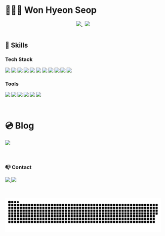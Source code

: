 # 🧑🏻‍💻 Won Hyeon Seop
<div align="center">



<!-- 프로필 정보 그리드 정렬 -->
<div align="center">

<!-- 첫 줄: Top Langs + Solved.ac -->
<span>
  <a href="https://github.com/jogilsang/jogilsang">
    <img height="150" src="https://github-readme-stats.vercel.app/api/top-langs/?username=Halo-329&langs_count=10&layout=compact&theme=dark" />
  </a>
  &nbsp;
  <a href="https://solved.ac/nan7789">
  <img height="150" src="https://mazassumnida.wtf/api/v2/generate_badge?boj=nan7789" />
  </a>

</span>

<!-- 둘째 줄: Trophy -->
<br>
<!--<a href="https://github.com/ryo-ma/github-profile-trophy">
  <img width="700" src="https://github-profile-trophy.vercel.app/?username=halo-329&theme=onedark&row=1&column=7" />
</a>-->



</div>

</div>
<br>

## 💪 Skills

### Tech Stack
<p>
  <img src="https://img.shields.io/badge/Java-007396.svg?&style=for-the-badge&logo=openjdk&logoColor=white"/>
  <img src="https://img.shields.io/badge/Spring%20Boot-6DB33F.svg?&style=for-the-badge&logo=springboot&logoColor=white"/>
  <img src="https://img.shields.io/badge/Spring%20Security-6DB33F.svg?&style=for-the-badge&logo=springsecurity&logoColor=white"/>
  <img src="https://img.shields.io/badge/Lombok-EA3324.svg?&style=for-the-badge&logo=lombok&logoColor=white"/>
  <img src="https://img.shields.io/badge/Thymeleaf-005F0F.svg?&style=for-the-badge&logo=thymeleaf&logoColor=white"/>
  <img src="https://img.shields.io/badge/MySQL-4479A1.svg?&style=for-the-badge&logo=mysql&logoColor=white"/>
  <img src="https://img.shields.io/badge/Hibernate-59666C.svg?&style=for-the-badge&logo=hibernate&logoColor=white"/>
  <img src="https://img.shields.io/badge/AJAX-0054A6.svg?&style=for-the-badge&logo=ajax&logoColor=white"/>
  <img src="https://img.shields.io/badge/AWS-232F3E.svg?&style=for-the-badge&logo=amazonaws&logoColor=white"/>
  <img src="https://img.shields.io/badge/Node.js-339933.svg?&style=for-the-badge&logo=nodedotjs&logoColor=white"/>
  <img src="https://img.shields.io/badge/Express-000000.svg?&style=for-the-badge&logo=express&logoColor=white"/>



</p>

### Tools
<p>
  <img src="https://img.shields.io/badge/Git-F05032.svg?&style=for-the-badge&logo=git&logoColor=white"/>
  <img src="https://img.shields.io/badge/IntelliJ%20IDEA-000000.svg?&style=for-the-badge&logo=intellijidea&logoColor=white"/>
   <img src="https://img.shields.io/badge/Visual%20Studio%20Code-007ACC.svg?&style=for-the-badge&logo=visualstudiocode&logoColor=white"/>
  <img src="https://img.shields.io/badge/PyCharm-000000.svg?&style=for-the-badge&logo=pycharm&logoColor=white"/>
<img src="https://img.shields.io/badge/Visual%20Studio-5C2D91.svg?&style=for-the-badge&logo=visualstudio&logoColor=white"/>
<img src="https://img.shields.io/badge/Figma-F24E1E.svg?&style=for-the-badge&logo=figma&logoColor=white"/>




</p>

<br>

# 💿 Blog
<a href="https://velog.io/@halo_3735/posts">
  <img src="https://img.shields.io/badge/Velog-20C997.svg?&style=for-the-badge&logo=Velog&logoColor=white"/>
</a>
    



<br>
<br>
<br>

### 📭 Contact

<a href="mailto:kanmar90@gmail.com">
  <img src="https://img.shields.io/badge/kanmar90@gmail.com-D14836?style=for-the-badge&logo=gmail&logoColor=white"/>
</a>
<a href="https://www.linkedin.com/in/hyeon-seop-won-a912092b7/">
  <img src="https://img.shields.io/badge/LinkedIn-0A66C2.svg?style=for-the-badge&logo=linkedin&logoColor=white"/>
</a>







<!-- 셋째 줄: Snake -->
<br/><br/>
<img src="https://github.com/NullisnotFalse/NullisnotFalse/blob/output/github-contribution-grid-snake-dark.svg" />
